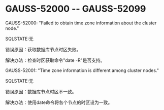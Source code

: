 # GAUSS-52000 -- GAUSS-52099<a name="ZH-CN_TOPIC_0302072937"></a>

GAUSS-52000: "Failed to obtain time zone information about the cluster node."

SQLSTATE:无

错误原因：获取数据库节点时区失败。

解决办法：检查时区获取命令"date -R"是否支持。

GAUSS-52001: "Time zone information is different among cluster nodes."

SQLSTATE:无

错误原因：数据库节点时区不一致。

解决办法：使用date命令将各个节点的时区设为一致。

